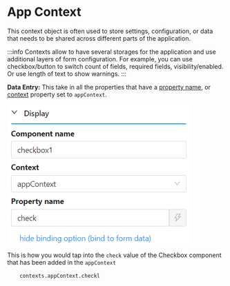 # App Context

This context object is often used to store settings, configuration, or data that needs to be shared across different parts of the application.

:::info
Contexts allow to have several storages for the application and use additional layers of form configuration. For example, you can use checkbox/button to switch count of fields, required fields, visibility/enabled. Or use length of text to show warnings.
:::

**Data Entry:**
This take in all the properties that have a [property name](/docs/front-end-basics/form-components/common-component-properties#property-name-string), or [context](/docs/front-end-basics/form-components/common-component-properties#context-object) property set to `appContext`.

![Data Entry](./images/context2.png)

This is how you would tap into the `check` value of the Checkbox component that has been added in the `appContext`

```
    contexts.appContext.checkl
```
